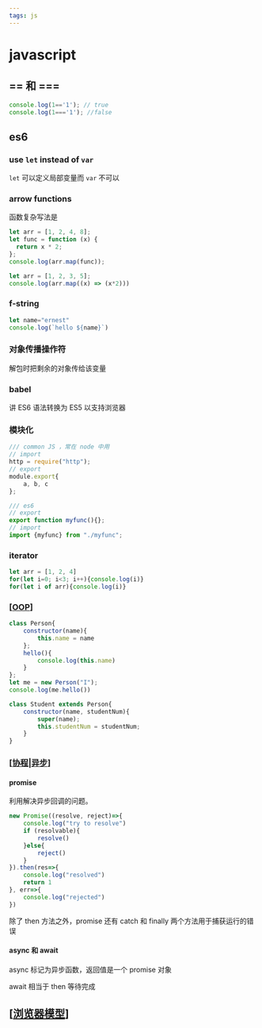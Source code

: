```yaml
---
tags: js
---
```

# javascript

## == 和 ===

```js
console.log(1=='1'); // true
console.log(1==='1'); //false
```

## es6

### use `let` instead of `var`

`let` 可以定义局部变量而 `var` 不可以

### arrow functions

函数复杂写法是

```js
let arr = [1, 2, 4, 8];
let func = function (x) {
  return x * 2;
};
console.log(arr.map(func));
```

```js
let arr = [1, 2, 3, 5];
console.log(arr.map((x) => (x*2)))
```

### f-string

```js
let name="ernest"
console.log(`hello ${name}`)
```

### 对象传播操作符

解包时把剩余的对象传给该变量

### babel

讲 ES6 语法转换为 ES5 以支持浏览器

### 模块化

```js
/// common JS ，常在 node 中用
// import
http = require("http");
// export
module.export{
    a, b, c
};
```

```js
/// es6
// export
export function myfunc(){};
// import
import {myfunc} from "./myfunc";
```

### iterator

```js
let arr = [1, 2, 4]
for(let i=0; i<3; i++){console.log(i)}
for(let i of arr){console.log(i)}
```

### [[OOP]]

```js
class Person{
    constructor(name){
        this.name = name
    };
    hello(){
        console.log(this.name)
    }
};
let me = new Person("I");
console.log(me.hello())

class Student extends Person{
    constructor(name, studentNum){
        super(name);
        this.studentNum = studentNum;
    }
}
```

### [[协程|异步]]

#### promise

利用解决异步回调的问题。

```javascript
new Promise((resolve, reject)=>{
    console.log("try to resolve")
    if (resolvable){
        resolve()
    }else{
        reject()
    }
}).then(res=>{
    console.log("resolved")
    return 1
}, err=>{
    console.log("rejected")
})
```

除了 then 方法之外，promise 还有 catch  和 finally 两个方法用于捕获运行的错误

#### async 和 await

async 标记为异步函数，返回值是一个 promise 对象

await 相当于 then 等待完成

## [[浏览器模型]]

[//begin]: # "Autogenerated link references for markdown compatibility"
[OOP]: ../design/oop.md "面向对象"
[协程|异步]: ../python/multitasks/协程.md "协程"
[浏览器模型]: 浏览器模型.md "浏览器"
[//end]: # "Autogenerated link references"
